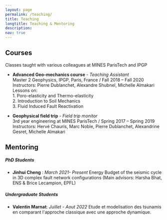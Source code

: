 ```yaml
---
layout: page
permalink: /teaching/
title: Teaching 
longtitle: Teaching & Mentoring
description: 
nav: true
---
```

## Courses
Classes taught with various colleagues at MINES ParisTech and IPGP

* ​__Advanced Geo-mechanics course__ - ​_Teaching Assistant_ \
 ​Master 2 Geophysics, IPGP, Paris, France / Fall 2018 – Fall 2020 \
 ​​Instructors: Pierre Dublanchet, Alexandre Shubnel, Michelle Almakari \
 ​Lessons on: \
    ​​1. Poro-elasticity and Thermo-elasticity \
    ​​​2. Introduction to Soil Mechanics \
    ​​​​3. Fluid Induced Fault Reactivation 

* ​__Geophysical field trip__ - ​_Field trip monitor_ \
​3rd year engineering at MINES ParisTech / Spring 2017 – Spring 2019 \
​Instructors: Hervé Chauris, Marc Noble, Pierre Dublanchet, Alexandrine Gesret, Michelle Almakari 


## Mentoring
##### PhD Students 
* __Jinhui Cheng__ : _March 2021- Present_
Energy Budget of the seismic cycle in 3D complex fault network configurations (Main advisors: Harsha Bhat, ENS & Brice Lecampion, EPFL)
##### Undergraduate Students
* __Valentin Marnat__: _Juillet - Aout 2022_
Etude et modelisation des tsunamis en comparant l'approche classique avec une approche dynamique.
